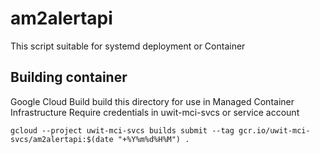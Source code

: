 # am2alertapi

This script suitable for systemd deployment or Container


## Building container
Google Cloud Build build this directory for use in Managed Container Infrastructure
Require credentials in uwit-mci-svcs or service account

```gcloud --project uwit-mci-svcs builds submit --tag gcr.io/uwit-mci-svcs/am2alertapi:$(date "+%Y%m%d%H%M") .```
